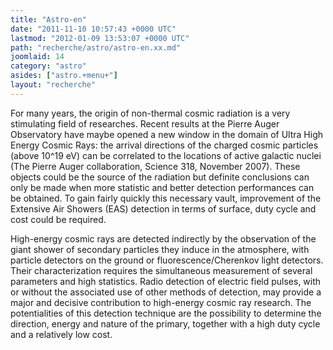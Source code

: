 ```yaml
---
title: "Astro-en"
date: "2011-11-10 10:57:43 +0000 UTC"
lastmod: "2012-01-09 13:53:07 +0000 UTC"
path: "recherche/astro/astro-en.xx.md"
joomlaid: 14
category: "astro"
asides: ["astro.+menu+"]
layout: "recherche"
---
```

For many years, the origin of non-thermal cosmic radiation is a very stimulating field of researches. Recent results at the Pierre Auger Observatory have maybe opened a new window in the domain of Ultra High Energy Cosmic Rays: the arrival directions of the charged cosmic particles (above 10^19 eV) can be correlated to the locations of active galactic nuclei (The Pierre Auger collaboration, Science 318, November 2007). These objects could be the source of the radiation but definite conclusions can only be made when more statistic and better detection performances can be obtained. To gain fairly quickly this necessary vault, improvement of the Extensive Air Showers (EAS) detection in terms of surface, duty cycle and cost could be required.

High-energy cosmic rays are detected indirectly by the observation of the giant shower of secondary particles they induce in the atmosphere, with particle detectors on the ground or fluorescence/Cherenkov light detectors. Their characterization requires the simultaneous measurement of several parameters and high statistics. Radio detection of electric field pulses, with or without the associated use of other methods of detection, may provide a major and decisive contribution to high-energy cosmic ray research. The potentialities of this detection technique are the possibility to determine the direction, energy and nature of the primary, together with a high duty cycle and a relatively low cost.
